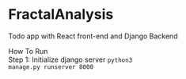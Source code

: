 # FractalAnalysis
Todo app with React front-end and Django Backend

How To Run <br>
Step 1: Initialize django server 
  <code>python3 manage.py runserver 8000</code>

